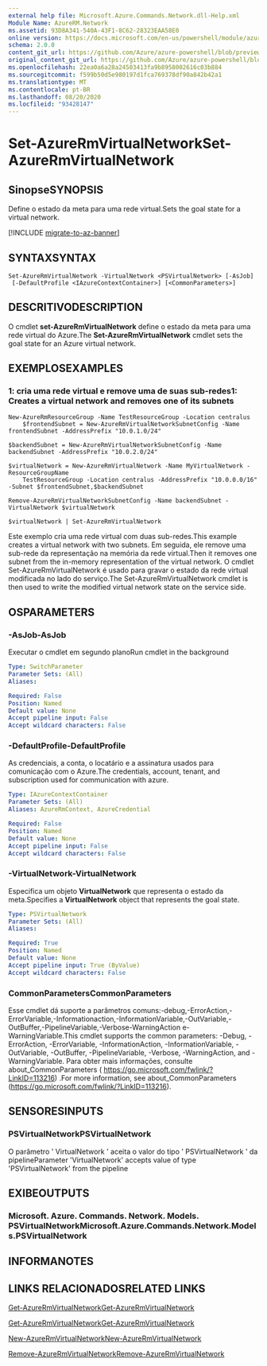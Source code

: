 ```yaml
---
external help file: Microsoft.Azure.Commands.Network.dll-Help.xml
Module Name: AzureRM.Network
ms.assetid: 93D8A341-540A-43F1-8C62-28323EAA58E0
online version: https://docs.microsoft.com/en-us/powershell/module/azurerm.network/set-azurermvirtualnetwork
schema: 2.0.0
content_git_url: https://github.com/Azure/azure-powershell/blob/preview/src/ResourceManager/Network/Commands.Network/help/Set-AzureRmVirtualNetwork.md
original_content_git_url: https://github.com/Azure/azure-powershell/blob/preview/src/ResourceManager/Network/Commands.Network/help/Set-AzureRmVirtualNetwork.md
ms.openlocfilehash: 22ea0a6a28a24503413fa9b8958002616c03b884
ms.sourcegitcommit: f599b50d5e980197d1fca769378df90a842b42a1
ms.translationtype: MT
ms.contentlocale: pt-BR
ms.lasthandoff: 08/20/2020
ms.locfileid: "93428147"
---
```

# <span data-ttu-id="cdb0d-101">Set-AzureRmVirtualNetwork</span><span class="sxs-lookup"><span data-stu-id="cdb0d-101">Set-AzureRmVirtualNetwork</span></span>

## <span data-ttu-id="cdb0d-102">Sinopse</span><span class="sxs-lookup"><span data-stu-id="cdb0d-102">SYNOPSIS</span></span>
<span data-ttu-id="cdb0d-103">Define o estado da meta para uma rede virtual.</span><span class="sxs-lookup"><span data-stu-id="cdb0d-103">Sets the goal state for a virtual network.</span></span>

[!INCLUDE [migrate-to-az-banner](../../includes/migrate-to-az-banner.md)]

## <span data-ttu-id="cdb0d-104">SYNTAX</span><span class="sxs-lookup"><span data-stu-id="cdb0d-104">SYNTAX</span></span>

```
Set-AzureRmVirtualNetwork -VirtualNetwork <PSVirtualNetwork> [-AsJob]
 [-DefaultProfile <IAzureContextContainer>] [<CommonParameters>]
```

## <span data-ttu-id="cdb0d-105">DESCRITIVO</span><span class="sxs-lookup"><span data-stu-id="cdb0d-105">DESCRIPTION</span></span>
<span data-ttu-id="cdb0d-106">O cmdlet **set-AzureRmVirtualNetwork** define o estado da meta para uma rede virtual do Azure.</span><span class="sxs-lookup"><span data-stu-id="cdb0d-106">The **Set-AzureRmVirtualNetwork** cmdlet sets the goal state for an Azure virtual network.</span></span>

## <span data-ttu-id="cdb0d-107">EXEMPLOS</span><span class="sxs-lookup"><span data-stu-id="cdb0d-107">EXAMPLES</span></span>

### <span data-ttu-id="cdb0d-108">1: cria uma rede virtual e remove uma de suas sub-redes</span><span class="sxs-lookup"><span data-stu-id="cdb0d-108">1: Creates a virtual network and removes one of its subnets</span></span>
```
New-AzureRmResourceGroup -Name TestResourceGroup -Location centralus
    $frontendSubnet = New-AzureRmVirtualNetworkSubnetConfig -Name frontendSubnet -AddressPrefix "10.0.1.0/24"

$backendSubnet = New-AzureRmVirtualNetworkSubnetConfig -Name backendSubnet -AddressPrefix "10.0.2.0/24"

$virtualNetwork = New-AzureRmVirtualNetwork -Name MyVirtualNetwork -ResourceGroupName 
    TestResourceGroup -Location centralus -AddressPrefix "10.0.0.0/16" -Subnet $frontendSubnet,$backendSubnet

Remove-AzureRmVirtualNetworkSubnetConfig -Name backendSubnet -VirtualNetwork $virtualNetwork

$virtualNetwork | Set-AzureRmVirtualNetwork
```

<span data-ttu-id="cdb0d-109">Este exemplo cria uma rede virtual com duas sub-redes.</span><span class="sxs-lookup"><span data-stu-id="cdb0d-109">This example creates a virtual network with two subnets.</span></span> <span data-ttu-id="cdb0d-110">Em seguida, ele remove uma sub-rede da representação na memória da rede virtual.</span><span class="sxs-lookup"><span data-stu-id="cdb0d-110">Then it removes one subnet from the in-memory representation of the virtual network.</span></span> <span data-ttu-id="cdb0d-111">O cmdlet Set-AzureRmVirtualNetwork é usado para gravar o estado da rede virtual modificada no lado do serviço.</span><span class="sxs-lookup"><span data-stu-id="cdb0d-111">The Set-AzureRmVirtualNetwork cmdlet is then used to write the modified virtual network state on the service side.</span></span>

## <span data-ttu-id="cdb0d-112">OS</span><span class="sxs-lookup"><span data-stu-id="cdb0d-112">PARAMETERS</span></span>

### <span data-ttu-id="cdb0d-113">-AsJob</span><span class="sxs-lookup"><span data-stu-id="cdb0d-113">-AsJob</span></span>
<span data-ttu-id="cdb0d-114">Executar o cmdlet em segundo plano</span><span class="sxs-lookup"><span data-stu-id="cdb0d-114">Run cmdlet in the background</span></span>

```yaml
Type: SwitchParameter
Parameter Sets: (All)
Aliases: 

Required: False
Position: Named
Default value: None
Accept pipeline input: False
Accept wildcard characters: False
```

### <span data-ttu-id="cdb0d-115">-DefaultProfile</span><span class="sxs-lookup"><span data-stu-id="cdb0d-115">-DefaultProfile</span></span>
<span data-ttu-id="cdb0d-116">As credenciais, a conta, o locatário e a assinatura usados para comunicação com o Azure.</span><span class="sxs-lookup"><span data-stu-id="cdb0d-116">The credentials, account, tenant, and subscription used for communication with azure.</span></span>

```yaml
Type: IAzureContextContainer
Parameter Sets: (All)
Aliases: AzureRmContext, AzureCredential

Required: False
Position: Named
Default value: None
Accept pipeline input: False
Accept wildcard characters: False
```

### <span data-ttu-id="cdb0d-117">-VirtualNetwork</span><span class="sxs-lookup"><span data-stu-id="cdb0d-117">-VirtualNetwork</span></span>
<span data-ttu-id="cdb0d-118">Especifica um objeto **VirtualNetwork** que representa o estado da meta.</span><span class="sxs-lookup"><span data-stu-id="cdb0d-118">Specifies a **VirtualNetwork** object that represents the goal state.</span></span>

```yaml
Type: PSVirtualNetwork
Parameter Sets: (All)
Aliases: 

Required: True
Position: Named
Default value: None
Accept pipeline input: True (ByValue)
Accept wildcard characters: False
```

### <span data-ttu-id="cdb0d-119">CommonParameters</span><span class="sxs-lookup"><span data-stu-id="cdb0d-119">CommonParameters</span></span>
<span data-ttu-id="cdb0d-120">Esse cmdlet dá suporte a parâmetros comuns:-debug,-ErrorAction,-ErrorVariable,-Informationaction,-InformationVariable,-OutVariable,-OutBuffer,-PipelineVariable,-Verbose-WarningAction e-WarningVariable.</span><span class="sxs-lookup"><span data-stu-id="cdb0d-120">This cmdlet supports the common parameters: -Debug, -ErrorAction, -ErrorVariable, -InformationAction, -InformationVariable, -OutVariable, -OutBuffer, -PipelineVariable, -Verbose, -WarningAction, and -WarningVariable.</span></span> <span data-ttu-id="cdb0d-121">Para obter mais informações, consulte about_CommonParameters ( https://go.microsoft.com/fwlink/?LinkID=113216) .</span><span class="sxs-lookup"><span data-stu-id="cdb0d-121">For more information, see about_CommonParameters (https://go.microsoft.com/fwlink/?LinkID=113216).</span></span>

## <span data-ttu-id="cdb0d-122">SENSORES</span><span class="sxs-lookup"><span data-stu-id="cdb0d-122">INPUTS</span></span>

### <span data-ttu-id="cdb0d-123">PSVirtualNetwork</span><span class="sxs-lookup"><span data-stu-id="cdb0d-123">PSVirtualNetwork</span></span>
<span data-ttu-id="cdb0d-124">O parâmetro ' VirtualNetwork ' aceita o valor do tipo ' PSVirtualNetwork ' da pipeline</span><span class="sxs-lookup"><span data-stu-id="cdb0d-124">Parameter 'VirtualNetwork' accepts value of type 'PSVirtualNetwork' from the pipeline</span></span>

## <span data-ttu-id="cdb0d-125">EXIBE</span><span class="sxs-lookup"><span data-stu-id="cdb0d-125">OUTPUTS</span></span>

### <span data-ttu-id="cdb0d-126">Microsoft. Azure. Commands. Network. Models. PSVirtualNetwork</span><span class="sxs-lookup"><span data-stu-id="cdb0d-126">Microsoft.Azure.Commands.Network.Models.PSVirtualNetwork</span></span>

## <span data-ttu-id="cdb0d-127">INFORMA</span><span class="sxs-lookup"><span data-stu-id="cdb0d-127">NOTES</span></span>

## <span data-ttu-id="cdb0d-128">LINKS RELACIONADOS</span><span class="sxs-lookup"><span data-stu-id="cdb0d-128">RELATED LINKS</span></span>

[<span data-ttu-id="cdb0d-129">Get-AzureRmVirtualNetwork</span><span class="sxs-lookup"><span data-stu-id="cdb0d-129">Get-AzureRmVirtualNetwork</span></span>](./Get-AzureRmVirtualNetwork.md)

[<span data-ttu-id="cdb0d-130">Get-AzureRmVirtualNetwork</span><span class="sxs-lookup"><span data-stu-id="cdb0d-130">Get-AzureRmVirtualNetwork</span></span>](./Get-AzureRmVirtualNetwork.md)

[<span data-ttu-id="cdb0d-131">New-AzureRmVirtualNetwork</span><span class="sxs-lookup"><span data-stu-id="cdb0d-131">New-AzureRmVirtualNetwork</span></span>](./New-AzureRmVirtualNetwork.md)

[<span data-ttu-id="cdb0d-132">Remove-AzureRmVirtualNetwork</span><span class="sxs-lookup"><span data-stu-id="cdb0d-132">Remove-AzureRmVirtualNetwork</span></span>](./Remove-AzureRmVirtualNetwork.md)


